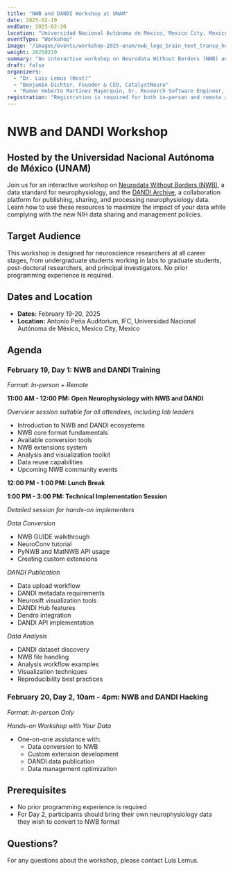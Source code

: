 ```yaml
---
title: "NWB and DANDI Workshop at UNAM"
date: 2025-02-19
endDate: 2025-02-20
location: "Universidad Nacional Autónoma de México, Mexico City, Mexico"
eventType: "Workshop"
image: "/images/events/workshop-2025-unam/nwb_logo_brain_text_transp_hor.png"
weight: 20250219
summary: "An interactive workshop on Neurodata Without Borders (NWB) and the DANDI Archive, hosted by the Universidad Nacional Autónoma de México (UNAM), teaching participants how to use these resources to maximize the impact of their data."
draft: false
organizers:
  - "Dr. Luis Lemus (Host)"
  - "Benjamin Dichter, Founder & CEO, CatalystNeuro"
  - "Ramon Heberto Martinez Mayorquin, Sr. Research Software Engineer, CatalystNeuro"
registration: "Registration is required for both in-person and remote attendance. Please fill out the registration form [here](https://docs.google.com/forms/d/e/1FAIpQLSdJ_CkRdeN02v1oU5SQFfhJ-v7MtkAna_OfAL7FmYjDqpdYrQ/viewform?usp=preview)."
---
```


# NWB and DANDI Workshop
## Hosted by the Universidad Nacional Autónoma de México (UNAM)

Join us for an interactive workshop on [Neurodata Without Borders (NWB)](https://nwb.org), a data standard for neurophysiology, and the [DANDI Archive](https://dandiarchive.org), a collaboration platform for publishing, sharing, and processing neurophysiology data. Learn how to use these resources to maximize the impact of your data while complying with the new NIH data sharing and management policies.

## Target Audience

This workshop is designed for neuroscience researchers at all career stages, from undergraduate students working in labs to graduate students, post-doctoral researchers, and principal investigators. No prior programming experience is required.

## Dates and Location

- **Dates:** February 19-20, 2025
- **Location:** Antonio Peña Auditorium, IFC, Universidad Nacional Autónoma de México, Mexico City, Mexico

## Agenda

### February 19, Day 1: NWB and DANDI Training
*Format: In-person + Remote*

**11:00 AM - 12:00 PM: Open Neurophysiology with NWB and DANDI**

*Overview session suitable for all attendees, including lab leaders*

* Introduction to NWB and DANDI ecosystems
* NWB core format fundamentals
* Available conversion tools
* NWB extensions system
* Analysis and visualization toolkit
* Data reuse capabilities
* Upcoming NWB community events

**12:00 PM - 1:00 PM: Lunch Break**

**1:00 PM - 3:00 PM: Technical Implementation Session**

*Detailed session for hands-on implementers*

*Data Conversion*
* NWB GUIDE walkthrough
* NeuroConv tutorial
* PyNWB and MatNWB API usage
* Creating custom extensions

*DANDI Publication*
* Data upload workflow
* DANDI metadata requirements
* Neurosift visualization tools
* DANDI Hub features
* Dendro integration
* DANDI API implementation

*Data Analysis*
* DANDI dataset discovery
* NWB file handling
* Analysis workflow examples
* Visualization techniques
* Reproducibility best practices

### February 20, Day 2, 10am - 4pm: NWB and DANDI Hacking
*Format: In-person Only*

*Hands-on Workshop with Your Data*
* One-on-one assistance with:
  * Data conversion to NWB
  * Custom extension development
  * DANDI data publication
  * Data management optimization

## Prerequisites

* No prior programming experience is required
* For Day 2, participants should bring their own neurophysiology data they wish to convert to NWB format

## Questions?

For any questions about the workshop, please contact Luis Lemus.
